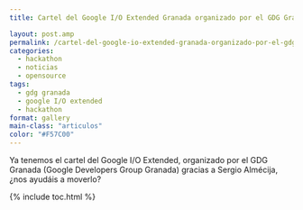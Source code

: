 ```yaml
---
title: Cartel del Google I/O Extended Granada organizado por el GDG Granada

layout: post.amp
permalink: /cartel-del-google-io-extended-granada-organizado-por-el-gdg-granada/
categories:
  - hackathon
  - noticias
  - opensource
tags:
  - gdg granada
  - google I/O extended
  - hackathon
format: gallery
main-class: "articulos"
color: "#F57C00"
---
```

Ya tenemos el cartel del Google I/O Extended, organizado por el GDG Granada (Google Developers Group Granada) gracias a Sergio Almécija, ¿nos ayudáis a moverlo?

[<amp-img on="tap:lightbox1" role="button" tabindex="0" layout="responsive" src="/assets/img/2012/06/gdg1.jpg" alt="" title="gdg" width="1440px" height="900px" />][1]



 [1]: /assets/img/2012/06/gdg1.jpg

{% include toc.html %}
